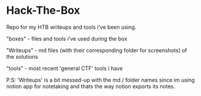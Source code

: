 # Hack-The-Box
Repo for my HTB writeups and tools i've been using.

"boxes" - files and tools i've used during the box

"Writeups" - md files (with their corresponding folder for screenshots) of the solutions

"tools" - most recent 'general CTF' tools i have

P.S:
'Writeups' is a bit messed-up with the md / folder names since im using notion app for notetaking and thats the way notion exports its notes. 
